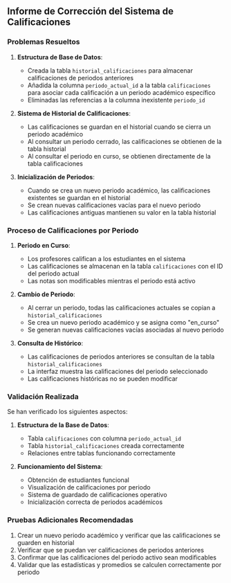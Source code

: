 ## Informe de Corrección del Sistema de Calificaciones

### Problemas Resueltos

1. **Estructura de Base de Datos**:
   - Creada la tabla `historial_calificaciones` para almacenar calificaciones de periodos anteriores
   - Añadida la columna `periodo_actual_id` a la tabla `calificaciones` para asociar cada calificación a un periodo académico específico
   - Eliminadas las referencias a la columna inexistente `periodo_id`

2. **Sistema de Historial de Calificaciones**:
   - Las calificaciones se guardan en el historial cuando se cierra un periodo académico
   - Al consultar un periodo cerrado, las calificaciones se obtienen de la tabla historial
   - Al consultar el periodo en curso, se obtienen directamente de la tabla calificaciones

3. **Inicialización de Periodos**:
   - Cuando se crea un nuevo periodo académico, las calificaciones existentes se guardan en el historial
   - Se crean nuevas calificaciones vacías para el nuevo periodo
   - Las calificaciones antiguas mantienen su valor en la tabla historial

### Proceso de Calificaciones por Periodo

1. **Periodo en Curso**:
   - Los profesores califican a los estudiantes en el sistema
   - Las calificaciones se almacenan en la tabla `calificaciones` con el ID del periodo actual
   - Las notas son modificables mientras el periodo está activo

2. **Cambio de Periodo**:
   - Al cerrar un periodo, todas las calificaciones actuales se copian a `historial_calificaciones`
   - Se crea un nuevo periodo académico y se asigna como "en_curso"
   - Se generan nuevas calificaciones vacías asociadas al nuevo periodo
   
3. **Consulta de Histórico**:
   - Las calificaciones de periodos anteriores se consultan de la tabla `historial_calificaciones`
   - La interfaz muestra las calificaciones del periodo seleccionado
   - Las calificaciones históricas no se pueden modificar

### Validación Realizada

Se han verificado los siguientes aspectos:

1. **Estructura de la Base de Datos**:
   - Tabla `calificaciones` con columna `periodo_actual_id`
   - Tabla `historial_calificaciones` creada correctamente
   - Relaciones entre tablas funcionando correctamente

2. **Funcionamiento del Sistema**:
   - Obtención de estudiantes funcional
   - Visualización de calificaciones por periodo
   - Sistema de guardado de calificaciones operativo
   - Inicialización correcta de periodos académicos

### Pruebas Adicionales Recomendadas

1. Crear un nuevo periodo académico y verificar que las calificaciones se guarden en historial
2. Verificar que se puedan ver calificaciones de periodos anteriores
3. Confirmar que las calificaciones del periodo activo sean modificables
4. Validar que las estadísticas y promedios se calculen correctamente por periodo

